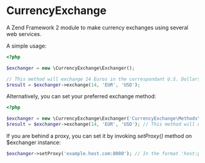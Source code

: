 CurrencyExchange
=================

A Zend Framework 2 module to make currency exchanges using several web services.

A simple usage:
```php
<?php

$exchanger = new \CurrencyExchange\Exchanger();

// This method will exchange 14 Euros in the correspondant U.S. Dollars, it uses the default exchange method (GrandTrunk)
$result = $exchanger->exchange(14, 'EUR', 'USD');
```

Alternatively, you can set your preferred exchange method:
```php
<?php

$exchanger = new \CurrencyExchange\Exchanger('CurrencyExchange\Methods\YahooFinance');
$result = $exchanger->exchange(14, 'EUR', 'USD'); // This method will exchange 14 Euros in the correspondant U.S. Dollars using web service of Yahoo Finance
```

If you are behind a proxy, you can set it by invoking *setProxy()* method on $exchanger instance:
```php
$exchanger->setProxy('example.host.com:8080'); // In the format 'host:port'
```
